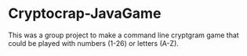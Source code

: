 # Cryptocrap-JavaGame

This was a group project to make a command line cryptgram game that could be played with numbers (1-26) or letters (A-Z).
